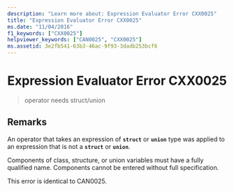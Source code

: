 ```yaml
---
description: "Learn more about: Expression Evaluator Error CXX0025"
title: "Expression Evaluator Error CXX0025"
ms.date: "11/04/2016"
f1_keywords: ["CXX0025"]
helpviewer_keywords: ["CAN0025", "CXX0025"]
ms.assetid: 3e2fb541-63b3-46ac-9f93-3dadb253bcf6
---
```

# Expression Evaluator Error CXX0025

> operator needs struct/union

## Remarks

An operator that takes an expression of **`struct`** or **`union`** type was applied to an expression that is not a **`struct`** or **`union`**.

Components of class, structure, or union variables must have a fully qualified name. Components cannot be entered without full specification.

This error is identical to CAN0025.
